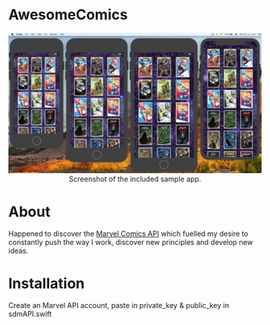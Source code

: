 # AwesomeComics

<p align="center">
  <img src="https://github.com/PJCSpencer/AwesomeComics/blob/master/thumbnail.png" alt="JSONSceneKit Sample App"/>Screenshot of the included sample app.
</p>

# About
Happened to discover the <a href="https://developer.marvel.com" target="_blank">Marvel Comics API</a> which fuelled my desire to constantly push the way I work, discover new principles and develop new ideas.

# Installation
Create an Marvel API account, paste in private_key & public_key in sdmAPI.swift
